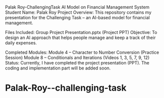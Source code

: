 Palak Roy-ChallengingTask
AI Model on Financial Management System
Student Name: Palak Roy
Project Overview:
This repository contains my presentation for the Challenging Task – an AI-based model for financial management.

Files Included:
Group Project Presentation.pptx (Project PPT)
Objective:
To design an AI approach that helps people manage and keep a track of their daily expenses.

Completed Modules:
Module 4 – Character to Number Conversion (Practice Session)
Module 8 – Conditionals and Iterations (Videos 1, 3, 5, 7, 9, 12)
Status:
Currently, I have completed the project presentation (PPT). The coding and implementation part will be added soon.


# Palak-Roy--challenging-task
